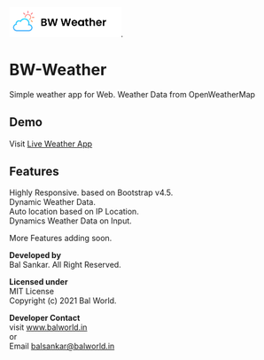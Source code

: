 <img src="/bw-weather/img/logo-dark.png" width="40%" alt="Positive Smile Logo">.
# BW-Weather
Simple weather app for Web. Weather Data from OpenWeatherMap  

## Demo  
Visit [Live Weather App](https://www.balworld.in/projects/bw-weather)

## Features  
Highly Responsive. based on Bootstrap v4.5.  
Dynamic Weather Data.  
Auto location based on IP Location.  
Dynamics Weather Data on Input.

More Features adding soon.  

**Developed by**  
Bal Sankar. All Right Reserved.

**Licensed under**  
MIT License  
Copyright (c) 2021 Bal World.

**Developer Contact**  
visit www.balworld.in  
or  
Email balsankar@balworld.in
